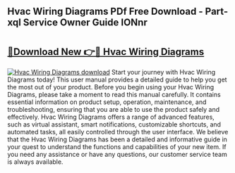 ## Hvac Wiring Diagrams PDf Free Download - Part-xqI Service Owner Guide IONnr

# <h2><a href="http://dfpemhu.blite.top/?on=Hvac+Wiring+Diagrams">🔗Download New 👉🔴 Hvac Wiring Diagrams</a></h2>

[![Hvac Wiring Diagrams download](https://i.imgur.com/lujVjoI.png)](http://dfpemhu.blite.top/?on=Hvac+Wiring+Diagrams)
Start your journey with Hvac Wiring Diagrams today! This user manual provides a detailed guide to help you get the most out of your product. Before you begin using your Hvac Wiring Diagrams, please take a moment to read this manual carefully. It contains essential information on product setup, operation, maintenance, and troubleshooting, ensuring that you are able to use the product safely and effectively. Hvac Wiring Diagrams offers a range of advanced features, such as virtual assistant, smart notifications, customizable shortcuts, and automated tasks, all easily controlled through the user interface. We believe that the Hvac Wiring Diagrams has been a detailed and informative guide in your quest to understand the functions and capabilities of your new item. If you need any assistance or have any questions, our customer service team is always available.

